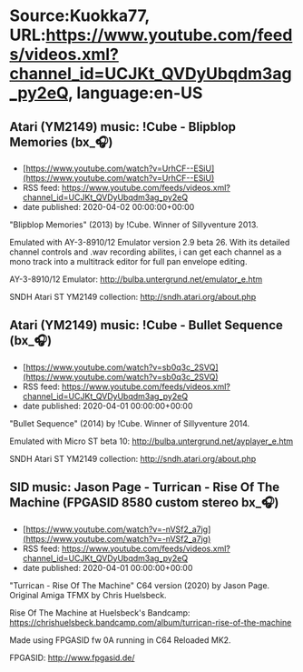 # Source:Kuokka77, URL:https://www.youtube.com/feeds/videos.xml?channel_id=UCJKt_QVDyUbqdm3ag_py2eQ, language:en-US

## Atari (YM2149) music: !Cube - Blipblop Memories (bx_🎧)
 - [https://www.youtube.com/watch?v=UrhCF--ESiU](https://www.youtube.com/watch?v=UrhCF--ESiU)
 - RSS feed: https://www.youtube.com/feeds/videos.xml?channel_id=UCJKt_QVDyUbqdm3ag_py2eQ
 - date published: 2020-04-02 00:00:00+00:00

"Blipblop Memories" (2013) by !Cube. Winner of Sillyventure 2013.

Emulated with AY-3-8910/12 Emulator version 2.9 beta 26. With its detailed channel controls and .wav recording abilites, i can get each channel as a mono track into a multitrack editor for full pan envelope editing.

AY-3-8910/12 Emulator:
http://bulba.untergrund.net/emulator_e.htm

SNDH Atari ST YM2149 collection:
http://sndh.atari.org/about.php

## Atari (YM2149) music: !Cube - Bullet Sequence (bx_🎧)
 - [https://www.youtube.com/watch?v=sb0q3c_2SVQ](https://www.youtube.com/watch?v=sb0q3c_2SVQ)
 - RSS feed: https://www.youtube.com/feeds/videos.xml?channel_id=UCJKt_QVDyUbqdm3ag_py2eQ
 - date published: 2020-04-01 00:00:00+00:00

"Bullet Sequence" (2014) by !Cube. Winner of Sillyventure 2014.

Emulated with Micro ST beta 10:
http://bulba.untergrund.net/ayplayer_e.htm

SNDH Atari ST YM2149 collection:
http://sndh.atari.org/about.php

## SID music: Jason Page - Turrican - Rise Of The Machine (FPGASID 8580 custom stereo bx_🎧)
 - [https://www.youtube.com/watch?v=-nVSf2_a7jg](https://www.youtube.com/watch?v=-nVSf2_a7jg)
 - RSS feed: https://www.youtube.com/feeds/videos.xml?channel_id=UCJKt_QVDyUbqdm3ag_py2eQ
 - date published: 2020-04-01 00:00:00+00:00

"Turrican - Rise Of The Machine" C64 version (2020) by Jason Page. Original Amiga TFMX by Chris Huelsbeck.

Rise Of The Machine at Huelsbeck's Bandcamp:
https://chrishuelsbeck.bandcamp.com/album/turrican-rise-of-the-machine

Made using FPGASID fw 0A running in C64 Reloaded MK2.

FPGASID:
http://www.fpgasid.de/


